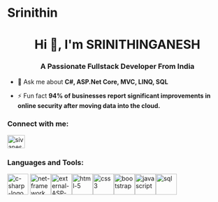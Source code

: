 # Srinithin
<h1 align="center">Hi 👋, I'm SRINITHINGANESH</h1>
<h3 align="center">A Passionate Fullstack Developer From India</h3>

- 💬 Ask me about **C#, ASP.Net Core, MVC, LINQ, SQL**

- ⚡ Fun fact **94% of businesses report significant improvements in online security after moving data into the cloud.**

<h3 align="left">Connect with me:</h3>
<p align="left">
<a href="https://www.linkedin.com/in/srinithinganesh-murugesan-b8652a310" target="blank"><img align="center" src="https://raw.githubusercontent.com/rahuldkjain/github-profile-readme-generator/master/src/images/icons/Social/linked-in-alt.svg" alt="sivanesan-t-7b2212247" height="30" width="40" /></a>
</p>

<h3 align="left">Languages and Tools:</h3>
<p align="left">  <img width="48" height="48" src="https://img.icons8.com/nolan/64/c-sharp-logo.png" alt="c-sharp-logo"/> <img width="48" height="48" src="https://img.icons8.com/color/48/net-framework.png" alt="net-framework"/><img width="48" height="48" src="https://img.icons8.com/external-bearicons-outline-color-bearicons/50/external-ASP-file-extension-bearicons-outline-color-bearicons.png" alt="external-ASP-file-extension-bearicons-outline-color-bearicons"/><img width="48" height="48" src="https://img.icons8.com/fluency/48/html-5.png" alt="html-5"/><img width="48" height="48" src="https://img.icons8.com/fluency/48/css3.png" alt="css3"/><img width="48" height="48" src="https://img.icons8.com/fluency/48/bootstrap.png" alt="bootstrap"/><img width="48" height="48" src="https://img.icons8.com/fluency/48/javascript.png" alt="javascript"/><img width="48" height="48" src="https://img.icons8.com/color/48/sql.png" alt="sql"/> </p>



